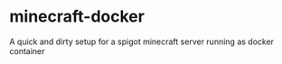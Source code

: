 # minecraft-docker
A quick and dirty setup for a spigot minecraft server running as docker container
